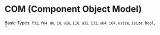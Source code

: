 # COM (Component Object Model)

Basic Types: `f32`, `f64`, `u8`, `i8`, `u16`, `i16`, `u32`, `i32`, `u64`, `i64`, `usize`, `isize`, `bool`, ``.

